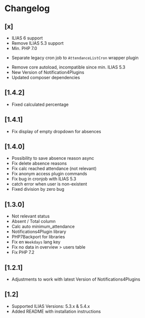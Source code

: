 # Changelog
## [x]
* ILIAS 6 support
* Remove ILIAS 5.3 support
* Min. PHP 7.0
- Separate legacy cron job to `AttendanceListCron` wrapper plugin
* Remove core autoload, incompatible since min. ILIAS 5.3
* New Version of Notification4Plugins
* Updated composer dependencies 

## [1.4.2]
* Fixed calculated percentage

## [1.4.1]
* Fix display of empty dropdown for absences

## [1.4.0]
* Possibility to save absence reason async
* Fix delete absence reasons
* Fix calc reached attendance (not relevant)
* Fix anonym access plugin commands
* Fix bug in cronjob with ILIAS 5.3
* catch error when user is non-existent
* Fixed division by zero bug

## [1.3.0]
* Not relevant status
* Absent / Total column
* Calc auto minimum_attendance
* Notifications4Plugin library
* PHP7Backport for libraries
* Fix en `Weekdays` lang key
* Fix no data in overview > users table
* Fix PHP 7.2

## [1.2.1]
* Adjustments to work with latest Version of Notifications4Plugins

## [1.2]
* Supported ILIAS Versions: 5.3.x & 5.4.x
* Added README with installation instructions

